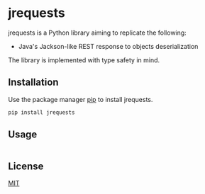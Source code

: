 # jrequests

jrequests is a Python library aiming to replicate the following:
- Java's Jackson-like REST response to objects deserialization

The library is implemented with type safety in mind.

## Installation

Use the package manager [pip](https://pip.pypa.io/en/stable/) to install jrequests.

```bash
pip install jrequests
```

## Usage

```python

```

## License

[MIT](https://choosealicense.com/licenses/mit/)